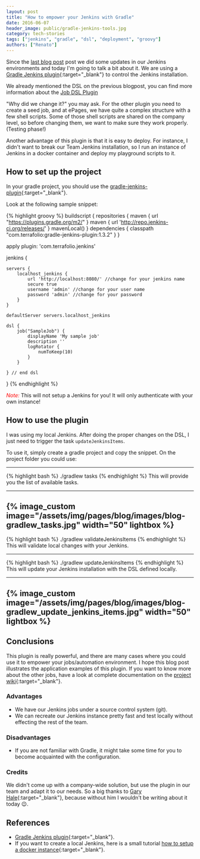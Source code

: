 ```yaml
---
layout: post
title: "How to empower your Jenkins with Gradle"
date: 2016-06-07
header_image: public/gradle-jenkins-tools.jpg
category: tech-stories
tags: ["jenkins", "gradle", "dsl", "deployment", "groovy"]
authors: ["Renato"]
---
```


Since the [last blog post](/blog/tech-stories/jenkins-job-dsl-plugin/) post we did some updates in our Jenkins environments and today I'm going to talk a bit about it.
We are using a [Gradle Jenkins plugin](https://github.com/ghale/gradle-jenkins-plugin){:target="_blank"} to control the Jenkins installation.

We already mentioned the DSL on the previous blogpost, you can find more information about the [Job DSL Plugin](/blog/tech-stories/jenkins-job-dsl-plugin/)

"Why did we change it?" you may ask.
For the other plugin you need to create a seed job, and at ePages, we have quite a complex structure with a few shell scripts.
Some of those shell scripts are shared on the company level, so before changing them, we want to make sure they work properly. (Testing phase!)

Another advantage of this plugin is that it is easy to deploy.
For instance, I didn't want to break our Team Jenkins installation, so I run an instance of Jenkins in a docker container and deploy my playground scripts to it.

## How to set up the project

In your gradle project, you should use the [gradle-jenkins-plugin](https://github.com/ghale/gradle-jenkins-plugin){:target="_blank"}.

Look at the following sample snippet:

{% highlight groovy %}
buildscript {
  repositories {
    maven { url "https://plugins.gradle.org/m2/" }
    maven { url 'http://repo.jenkins-ci.org/releases/' }
    mavenLocal()
  }
  dependencies {
    classpath "com.terrafolio:gradle-jenkins-plugin:1.3.2"
  }
}

apply plugin: 'com.terrafolio.jenkins'

jenkins {

    servers {
        localhost_jenkins {
            url 'http://localhost:8080/' //change for your jenkins name
            secure true
            username 'admin' //change for your user name
            password 'admin' //change for your password
        }
    }

    defaultServer servers.localhost_jenkins

    dsl {
        job("SampleJob") {
            displayName 'My sample job'
            description ''
            logRotator {
                numToKeep(10)
            }
        }

    } // end dsl
}
{% endhighlight %}

*<font color='red'>Note:</font>* This will not setup a Jenkins for you!
It will only authenticate with your own instance!

## How to use the plugin

I was using my local Jenkins.
After doing the proper changes on the DSL, I just need to trigger the task `updateJenkinsItems`.

To use it, simply create a gradle project and copy the snippet.
On the project folder you could use:

-----------------------
{% highlight bash %}
./gradlew tasks
{% endhighlight %}
This will provide you the list of available tasks.

-----------------------
{% image_custom image="/assets/img/pages/blog/images/blog-gradlew_tasks.jpg" width="50" lightbox %}
-----------------------
{% highlight bash %}
./gradlew validateJenkinsItems
{% endhighlight %}
This will validate local changes with your Jenkins.

-----------------------
{% highlight bash %}
./gradlew updateJenkinsItems
{% endhighlight %}
This will update your Jenkins installation with the DSL defined locally.

-----------------------
{% image_custom image="/assets/img/pages/blog/images/blog-gradlew_update_jenkins_items.jpg" width="50" lightbox %}
-----------------------

## Conclusions

This plugin is really powerful, and there are many cases where you could use it to empower your jobs/automation environment.
I hope this blog post illustrates the application examples of this plugin.
If you want to know more about the other jobs, have a look at complete documentation on the [project wiki](https://github.com/ghale/gradle-jenkins-plugin/wiki){:target="_blank"}.

### Advantages

- We have our Jenkins jobs under a source control system (git).
- We can recreate our Jenkins instance pretty fast and test locally without effecting the rest of the team.

### Disadvantages

- If you are not familiar with Gradle, it might take some time for you to become acquainted with the configuration.


### Credits

We didn't come up with a company-wide solution, but use the plugin in our team and adapt it to our needs.
So a big thanks to [Gary Hale](https://github.com/ghale){:target="_blank"}, because without him I wouldn't be writing about it today 😉.

## References

- [Gradle Jenkins plugin](https://github.com/ghale/gradle-jenkins-plugin){:target="_blank"}.
- If you want to create a local Jenkins, here is a small tutorial [how to setup a docker instance](https://hub.docker.com/_/jenkins/){:target="_blank"}.
